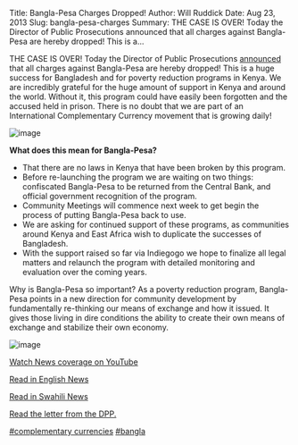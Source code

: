 Title: Bangla-Pesa Charges Dropped!
Author: Will Ruddick
Date: Aug 23, 2013
Slug: bangla-pesa-charges
Summary: THE CASE IS OVER! Today the Director of Public Prosecutions announced that all charges against Bangla-Pesa are hereby dropped! This is a...

THE CASE IS OVER! Today the Director of Public Prosecutions
[announced](http://grassrootseconomics.org/files/Bangla-Pesa-DPP-statement-1024.jpg)
that all charges against Bangla-Pesa are hereby dropped! This is a huge
success for Bangladesh and for poverty reduction programs in Kenya. We
are incredibly grateful for the huge amount of support in Kenya and
around the world. Without it, this program could have easily been
forgotten and the accused held in prison. There is no doubt that we are
part of an International Complementary Currency movement that is growing
daily!

![image](/images/blog/bangla-pesa-charges1.webp)

**What does this mean for Bangla-Pesa?**

- That there are no laws in Kenya that have been broken by this
  program.
- Before re-launching the program we are waiting on two things:
  confiscated Bangla-Pesa to be returned from the Central Bank, and
  official government recognition of the program.
- Community Meetings will commence next week to get begin the process
  of putting Bangla-Pesa back to use.
- We are asking for continued support of these programs, as
  communities around Kenya and East Africa wish to duplicate the
  successes of Bangladesh.
- With the support raised so far via Indiegogo we hope to finalize all
  legal matters and relaunch the program with detailed monitoring and
  evaluation over the coming years.

Why is Bangla-Pesa so important? As a poverty reduction program,
Bangla-Pesa points in a new direction for community development by
fundamentally re-thinking our means of exchange and how it issued. It
gives those living in dire conditions the ability to create their own
means of exchange and stabilize their own economy.

![image](/images/blog/bangla-pesa-charges64.webp)

[Watch News coverage on
YouTube](http://www.youtube.com/watch?v=J_agUT3PvNI&list=PLPUExzwZAUpZgrTqH55aAV2tjlohT_qlD&index=6)

[Read in English
News](http://www.businessdailyafrica.com/Opinion+and+Analysis/Move+on+Bangla+Pesa+unwise/-/539548/1968688/-/71gdv1/-/index.html)

[Read in Swahili
News](http://www.swahilihub.com/habari/HABARI+ZA+MAHAKAMANI/-/1333066/1965446/-/p2stju/-/index.html)

[Read the letter from the
DPP.](http://grassrootseconomics.org/files/Bangla-Pesa-DPP-statement-1024.jpg)

[#complementary
currencies](https://www.grassrootseconomics.org/blog/hashtags/complementarycurrencies)
[#bangla](https://www.grassrootseconomics.org/blog/hashtags/bangla)
